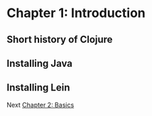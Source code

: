 # Chapter 1: Introduction

## Short history of Clojure

## Installing Java

## Installing Lein



Next [Chapter 2: Basics](Pages/2-basics.md)
